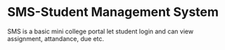 # SMS-Student Management System
SMS is a basic mini college portal let student login and can view assignment, attandance, due etc.
